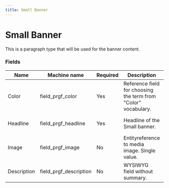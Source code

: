 ```yaml
---
title: Small Banner
---
```


# Small Banner
This is a paragraph type that will be used for the banner content.

### Fields
| Name  | Machine name | Required | Description | Notes |
| ------------- | ------------- | ------------- | ------------- | ------------- |
| Color | field\_prgf_color | Yes | Reference field for choosing the term from "Color" vocabulary. | |
| Headline | field\_prgf_headline | Yes | Headline of the Small banner. | Plain text, 255 characters |
| Image | field\_prgf_image | No | Entityreference to media image. Single value. | |
| Description | field\_prgf_description | No | WYSIWYG field without summary. | |)

